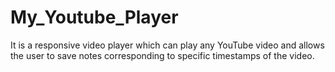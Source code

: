# My_Youtube_Player
It is a responsive video player which can play any YouTube video and allows the user to save notes corresponding to specific timestamps of the video.

